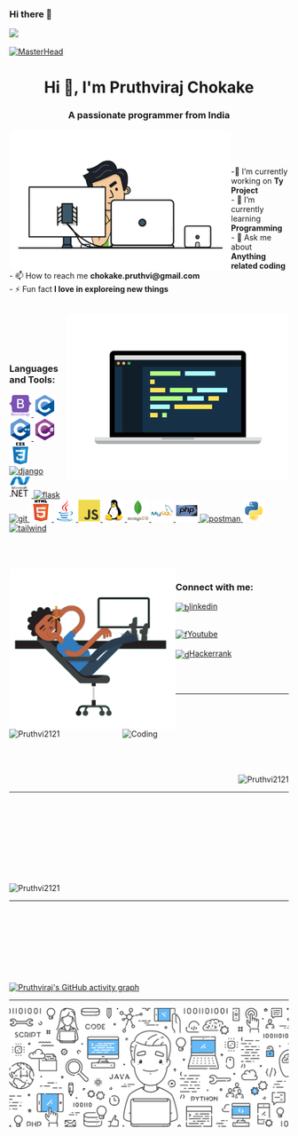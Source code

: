 
### Hi there 👋
![](https://komarev.com/ghpvc/?username=your-Pruthvi2121&color=dc143c)

[![MasterHead](https://github.com/Pruthvi2121/Pruthvi2121/blob/main/statics/Wallpaper%201.gif?raw=true)](https://Pruthvi2121.io)
<h1 align="center">Hi 👋, I'm Pruthviraj Chokake</h1>
<h3 align="center">A passionate programmer from India</h3>


<img align="left" alt="Coding" width="400" src="https://github.com/Pruthvi2121/Pruthvi2121/blob/main/statics/output-onlinegiftools%20(4).gif?raw=true">


<p align="center">
  <br><br>
<h6></h6>-🔭 I’m currently working on <strong>Ty Project</strong>
  <br>
- 🌱 I’m currently learning <strong> Programming</strong>
  <br>
- 💬 Ask me about <strong>Anything related coding</strong>
  <br>
- 📫 How to reach me <strong> chokake.pruthvi@gmail.com</strong>
  <br>
- ⚡ Fun fact  <strong>I love in exploreing new things</strong></p>
<br>
<img align="right" alt="Coding" width="400" src="https://github.com/Pruthvi2121/Pruthvi2121/blob/main/statics/output-onlinegiftools.gif?raw=true">





<!-- Languages and tool  -->
<br><br><br>
<h3 align="left">Languages and Tools:</h3>
<p align="left"> <a href="https://getbootstrap.com" target="_blank" rel="noreferrer"> <img src="https://raw.githubusercontent.com/devicons/devicon/master/icons/bootstrap/bootstrap-plain-wordmark.svg" alt="bootstrap" width="40" height="40"/> </a> <a href="https://www.cprogramming.com/" target="_blank" rel="noreferrer"> <img src="https://raw.githubusercontent.com/devicons/devicon/master/icons/c/c-original.svg" alt="c" width="40" height="40"/> </a> <a href="https://www.w3schools.com/cpp/" target="_blank" rel="noreferrer"> <img src="https://raw.githubusercontent.com/devicons/devicon/master/icons/cplusplus/cplusplus-original.svg" alt="cplusplus" width="40" height="40"/> </a> <a href="https://www.w3schools.com/cs/" target="_blank" rel="noreferrer"> <img src="https://raw.githubusercontent.com/devicons/devicon/master/icons/csharp/csharp-original.svg" alt="csharp" width="40" height="40"/> </a> <a href="https://www.w3schools.com/css/" target="_blank" rel="noreferrer"> <img src="https://raw.githubusercontent.com/devicons/devicon/master/icons/css3/css3-original-wordmark.svg" alt="css3" width="40" height="40"/> </a> <a href="https://www.djangoproject.com/" target="_blank" rel="noreferrer"> <img src="https://cdn.worldvectorlogo.com/logos/django.svg" alt="django" width="40" height="40"/> </a> <a href="https://dotnet.microsoft.com/" target="_blank" rel="noreferrer"> <img src="https://raw.githubusercontent.com/devicons/devicon/master/icons/dot-net/dot-net-original-wordmark.svg" alt="dotnet" width="40" height="40"/> </a> <a href="https://flask.palletsprojects.com/" target="_blank" rel="noreferrer"> <img src="https://www.vectorlogo.zone/logos/pocoo_flask/pocoo_flask-icon.svg" alt="flask" width="40" height="40"/> </a> <a href="https://git-scm.com/" target="_blank" rel="noreferrer"> <img src="https://www.vectorlogo.zone/logos/git-scm/git-scm-icon.svg" alt="git" width="40" height="40"/> </a> <a href="https://www.w3.org/html/" target="_blank" rel="noreferrer"> <img src="https://raw.githubusercontent.com/devicons/devicon/master/icons/html5/html5-original-wordmark.svg" alt="html5" width="40" height="40"/> </a> <a href="https://www.java.com" target="_blank" rel="noreferrer"> <img src="https://raw.githubusercontent.com/devicons/devicon/master/icons/java/java-original.svg" alt="java" width="40" height="40"/> </a> <a href="https://developer.mozilla.org/en-US/docs/Web/JavaScript" target="_blank" rel="noreferrer"> <img src="https://raw.githubusercontent.com/devicons/devicon/master/icons/javascript/javascript-original.svg" alt="javascript" width="40" height="40"/> </a> <a href="https://www.linux.org/" target="_blank" rel="noreferrer"> <img src="https://raw.githubusercontent.com/devicons/devicon/master/icons/linux/linux-original.svg" alt="linux" width="40" height="40"/> </a> <a href="https://www.mongodb.com/" target="_blank" rel="noreferrer"> <img src="https://raw.githubusercontent.com/devicons/devicon/master/icons/mongodb/mongodb-original-wordmark.svg" alt="mongodb" width="40" height="40"/> </a> <a href="https://www.mysql.com/" target="_blank" rel="noreferrer"> <img src="https://raw.githubusercontent.com/devicons/devicon/master/icons/mysql/mysql-original-wordmark.svg" alt="mysql" width="40" height="40"/> </a> <a href="https://www.php.net" target="_blank" rel="noreferrer"> <img src="https://raw.githubusercontent.com/devicons/devicon/master/icons/php/php-original.svg" alt="php" width="40" height="40"/> </a> <a href="https://postman.com" target="_blank" rel="noreferrer"> <img src="https://www.vectorlogo.zone/logos/getpostman/getpostman-icon.svg" alt="postman" width="40" height="40"/> </a> <a href="https://www.python.org" target="_blank" rel="noreferrer"> <img src="https://raw.githubusercontent.com/devicons/devicon/master/icons/python/python-original.svg" alt="python" width="40" height="40"/> </a> <a href="https://tailwindcss.com/" target="_blank" rel="noreferrer"> <img src="https://www.vectorlogo.zone/logos/tailwindcss/tailwindcss-icon.svg" alt="tailwind" width="40" height="40"/> </a> </p>


<!-- contact me -->
<br><br><br>
<img align="left" alt="Coding" width="300" src="https://github.com/Pruthvi2121/Pruthvi2121/blob/main/statics/contact%20circle.gif?raw=true">
<h3 align="left">Connect with me:</h3>
<p align="left">

<a href="https://www.linkedin.com/in/pruthviraj-chokake-82a594231/" target="blank"><img align="center" src="https://raw.githubusercontent.com/rahuldkjain/github-profile-readme-generator/master/src/images/icons/Social/linked-in-alt.svg" alt="b" height="30" width="40" />linkedin</a><br><br>

<a href="https://www.youtube.com/channel/UCuWtFBg25RcYuAWB7-Rhedw/featured" target="blank"><img align="center" src="https://raw.githubusercontent.com/rahuldkjain/github-profile-readme-generator/master/src/images/icons/Social/youtube.svg" alt="f" height="30" width="40" />Youtube</a><br><br>
<a href="https://www.hackerrank.com/chokake_pruthvi?h_r=internal-search&hr_r=1" target="blank"><img align="center" src="https://raw.githubusercontent.com/rahuldkjain/github-profile-readme-generator/master/src/images/icons/Social/hackerrank.svg" alt="d" height="30" width="40" />Hackerrank</a>
</p>


<img align="right" alt="Coding" width="300" src="https://github.com/Pruthvi2121/Pruthvi2121/blob/main/statics/circle.gif?raw=true">

<br><br>
<p><img align="left" src="https://github-readme-stats.vercel.app/api/top-langs?username=Pruthvi2121&show_icons=true&locale=en&layout=compact&theme=tokyonight" alt="Pruthvi2121" /></p><hr>


<br><br><br><br><br><br>
<p>&nbsp;<img align="right" src="https://github-readme-stats.vercel.app/api?username=Pruthvi2121&show_icons=true&locale=en&theme=tokyonight" alt="Pruthvi2121" /></p>
<hr>



<br><br><br><br><br><br><br><br>
<p><img align="left" src="https://github-readme-streak-stats.herokuapp.com/?user=Pruthvi2121&&theme=tokyonight" alt="Pruthvi2121" /></p>
<br>
<!-- graph  -->
<hr>
<br><br><br><br><br><br><br>


[![Pruthviraj's GitHub activity graph](https://activity-graph.herokuapp.com/graph?username=Pruthvi2121&&theme=xcode)](https://github.com/Pruthvi2121)
<hr>
<p ><img align="center"src="https://github.com/Pruthvi2121/Pruthvi2121/blob/main/statics/transparent%20back.png?raw=true" alt="Pruthvi2121" /></p>

